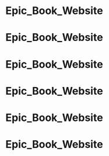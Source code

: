 # Epic_Book_Website
# Epic_Book_Website
# Epic_Book_Website
# Epic_Book_Website
# Epic_Book_Website
# Epic_Book_Website
